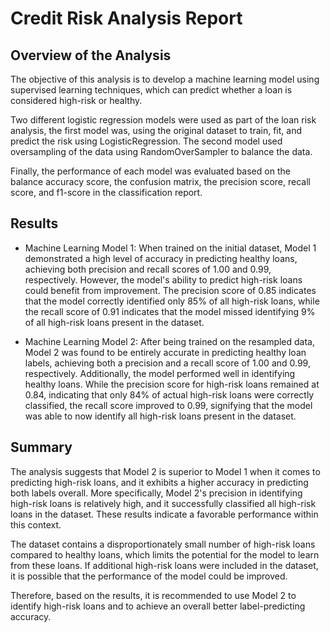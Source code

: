 # Credit Risk Analysis Report

## Overview of the Analysis

The objective of this analysis is to develop a machine learning model using supervised learning techniques, which can predict whether a loan is considered high-risk or healthy.

Two different logistic regression models were used as part of the loan risk analysis, the first model was, using the original dataset to train, fit, and predict the risk  using LogisticRegression. The second model used oversampling of the data using RandomOverSampler to balance the data.

Finally, the performance of each model was evaluated based on the balance accuracy score, the confusion matrix, the precision score, recall score, and f1-score in the classification report.

## Results


* Machine Learning Model 1: When trained on the initial dataset, Model 1 demonstrated a high level of accuracy in predicting healthy loans, achieving both precision and recall scores of 1.00 and 0.99, respectively. However, the model's ability to predict high-risk loans could benefit from improvement. The precision score of 0.85 indicates that the model correctly identified only 85% of all high-risk loans, while the recall score of 0.91 indicates that the model missed identifying 9% of all high-risk loans present in the dataset.
  



* Machine Learning Model 2: After being trained on the resampled data, Model 2 was found to be entirely accurate in predicting healthy loan labels, achieving both a precision and a recall score of 1.00 and 0.99, respectively. Additionally, the model performed well in identifying healthy loans. While the precision score for high-risk loans remained at 0.84, indicating that only 84% of actual high-risk loans were correctly classified, the recall score improved to 0.99, signifying that the model was able to now identify all high-risk loans present in the dataset.
  

## Summary

The analysis suggests that Model 2 is superior to Model 1 when it comes to predicting high-risk loans, and it exhibits a higher accuracy in predicting both labels overall. More specifically, Model 2's precision in identifying high-risk loans is relatively high, and it successfully classified all high-risk loans in the dataset. These results indicate a favorable performance within this context. 

The dataset contains a disproportionately small number of high-risk loans compared to healthy loans, which limits the potential for the model to learn from these loans. If additional high-risk loans were included in the dataset, it is possible that the performance of the model could be improved.

Therefore, based on the results, it is recommended to use Model 2 to identify high-risk loans and to achieve an overall better label-predicting accuracy.